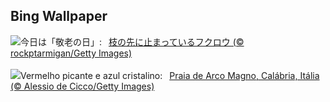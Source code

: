 ## Bing Wallpaper
![](https://www.bing.com/th?id=OHR.OwlNew2024_JA-JP4084004440_UHD.jpg&w=1000)今日は「敬老の日」:&nbsp;&ensp;[枝の先に止まっているフクロウ (© rockptarmigan/Getty Images)](https://www.bing.com/th?id=OHR.OwlNew2024_JA-JP4084004440_UHD.jpg)
<br><br/>
![](https://www.bing.com/th?id=OHR.CalabriaPeperoncino_PT-BR8530214805_UHD.jpg&w=1000)Vermelho picante e azul cristalino:&nbsp;&ensp;[Praia de Arco Magno, Calábria, Itália (© Alessio de Cicco/Getty Images)](https://www.bing.com/th?id=OHR.CalabriaPeperoncino_PT-BR8530214805_UHD.jpg)
<br><br/>
